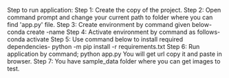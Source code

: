 Step to run application: 
  Step 1:	Create the copy of the project.
  Step 2: Open command prompt and change your current path 
          to folder where you can find 'app.py' file.
  Step 3: Create environment by command given below-
          conda create -name <environment name>
  Step 4: Activate environment by command as follows-
          conda activate <environment name>
  Step 5: Use command below to install required dependencies-
          python -m pip install -r requirements.txt
  Step 6: Run application by command;
          python app.py
          You will get url copy it and paste in browser.
  Step 7: You have sample_data folder where you can get images to test.
